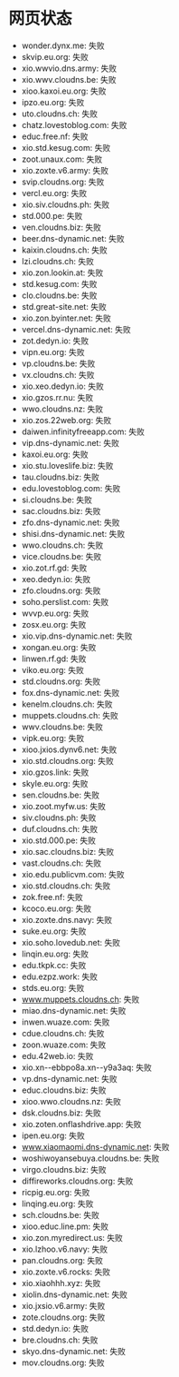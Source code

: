 # 网页状态
- wonder.dynx.me: 失败
- skvip.eu.org: 失败
- xio.wwvio.dns.army: 失败
- xio.wwv.cloudns.be: 失败
- xioo.kaxoi.eu.org: 失败
- ipzo.eu.org: 失败
- uto.cloudns.ch: 失败
- chatz.lovestoblog.com: 失败
- educ.free.nf: 失败
- xio.std.kesug.com: 失败
- zoot.unaux.com: 失败
- xio.zoxte.v6.army: 失败
- svip.cloudns.org: 失败
- vercl.eu.org: 失败
- xio.siv.cloudns.ph: 失败
- std.000.pe: 失败
- ven.cloudns.biz: 失败
- beer.dns-dynamic.net: 失败
- kaixin.cloudns.ch: 失败
- lzi.cloudns.ch: 失败
- xio.zon.lookin.at: 失败
- std.kesug.com: 失败
- clo.cloudns.be: 失败
- std.great-site.net: 失败
- xio.zon.byinter.net: 失败
- vercel.dns-dynamic.net: 失败
- zot.dedyn.io: 失败
- vipn.eu.org: 失败
- vp.cloudns.be: 失败
- vx.cloudns.ch: 失败
- xio.xeo.dedyn.io: 失败
- xio.gzos.rr.nu: 失败
- wwo.cloudns.nz: 失败
- xio.zos.22web.org: 失败
- daiwen.infinityfreeapp.com: 失败
- vip.dns-dynamic.net: 失败
- kaxoi.eu.org: 失败
- xio.stu.loveslife.biz: 失败
- tau.cloudns.biz: 失败
- edu.lovestoblog.com: 失败
- si.cloudns.be: 失败
- sac.cloudns.biz: 失败
- zfo.dns-dynamic.net: 失败
- shisi.dns-dynamic.net: 失败
- wwo.cloudns.ch: 失败
- vice.cloudns.be: 失败
- xio.zot.rf.gd: 失败
- xeo.dedyn.io: 失败
- zfo.cloudns.org: 失败
- soho.perslist.com: 失败
- wvvp.eu.org: 失败
- zosx.eu.org: 失败
- xio.vip.dns-dynamic.net: 失败
- xongan.eu.org: 失败
- linwen.rf.gd: 失败
- viko.eu.org: 失败
- std.cloudns.org: 失败
- fox.dns-dynamic.net: 失败
- kenelm.cloudns.ch: 失败
- muppets.cloudns.ch: 失败
- wwv.cloudns.be: 失败
- vipk.eu.org: 失败
- xioo.jxios.dynv6.net: 失败
- xio.std.cloudns.org: 失败
- xio.gzos.link: 失败
- skyle.eu.org: 失败
- sen.cloudns.be: 失败
- xio.zoot.myfw.us: 失败
- siv.cloudns.ph: 失败
- duf.cloudns.ch: 失败
- xio.std.000.pe: 失败
- xio.sac.cloudns.biz: 失败
- vast.cloudns.ch: 失败
- xio.edu.publicvm.com: 失败
- xio.std.cloudns.ch: 失败
- zok.free.nf: 失败
- kcoco.eu.org: 失败
- xio.zoxte.dns.navy: 失败
- suke.eu.org: 失败
- xio.soho.lovedub.net: 失败
- linqin.eu.org: 失败
- edu.tkpk.cc: 失败
- edu.ezpz.work: 失败
- stds.eu.org: 失败
- www.muppets.cloudns.ch: 失败
- miao.dns-dynamic.net: 失败
- inwen.wuaze.com: 失败
- cdue.cloudns.ch: 失败
- zoon.wuaze.com: 失败
- edu.42web.io: 失败
- xio.xn--ebbpo8a.xn--y9a3aq: 失败
- vp.dns-dynamic.net: 失败
- educ.cloudns.biz: 失败
- xioo.wwo.cloudns.nz: 失败
- dsk.cloudns.biz: 失败
- xio.zoten.onflashdrive.app: 失败
- ipen.eu.org: 失败
- www.xiaomaomi.dns-dynamic.net: 失败
- woshiwoyansebuya.cloudns.be: 失败
- virgo.cloudns.biz: 失败
- diffireworks.cloudns.org: 失败
- ricpig.eu.org: 失败
- linqing.eu.org: 失败
- sch.cloudns.be: 失败
- xioo.educ.line.pm: 失败
- xio.zon.myredirect.us: 失败
- xio.lzhoo.v6.navy: 失败
- pan.cloudns.org: 失败
- xio.zoxte.v6.rocks: 失败
- xio.xiaohhh.xyz: 失败
- xiolin.dns-dynamic.net: 失败
- xio.jxsio.v6.army: 失败
- zote.cloudns.org: 失败
- std.dedyn.io: 失败
- bre.cloudns.ch: 失败
- skyo.dns-dynamic.net: 失败
- mov.cloudns.org: 失败
